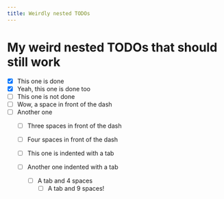 ```yaml
---
title: Weirdly nested TODOs
---
```


# My weird nested TODOs that should still work

- [X] This one is done
- [x] Yeah, this one is done too
- [ ] This one is not done
 - [ ] Wow, a space in front of the dash
 - [ ] Another one
   - [ ] Three spaces in front of the dash
    - [ ] Four spaces in front of the dash

	- [ ] This one is indented with a tab
	- [ ] Another one indented with a tab
	    - [ ] A tab and 4 spaces
	         - [ ] A tab and 9 spaces!
